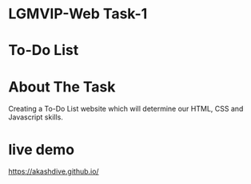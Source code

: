 # LGMVIP-Web Task-1
# To-Do List
# About The Task
Creating a To-Do List website which will determine our HTML, CSS and Javascript skills.
# live demo
https://akashdive.github.io/
